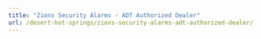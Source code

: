 ```yaml
---
title: "Zions Security Alarms - ADT Authorized Dealer"
url: /desert-hot-springs/zions-security-alarms-adt-authorized-dealer/
---
```

